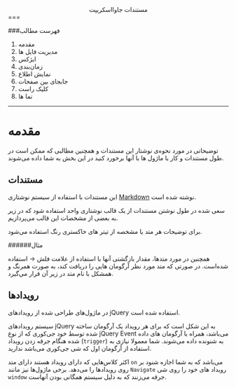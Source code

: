 <center>مستندات جاوااسکریپت</center>
===

###فهرست مطالب

1. مقدمه
2. مدیریت فایل ها
3. ایژکس
4. زمان‌بندی
4. نمایش اطلاع
4. جابجای بین صفحات
5. کلیک راست
6. نما ها


---
مقدمه
===

توضیحاتی در مورد نحوه‌ی نوشتار این مستندات و همچنین مطالبی که ممکن است در طول مستندات و کار با ماژول ها با آنها برخورد کنید در این بخش به شما داده می‌شوند.

مستندات
---
این مستندات با استفاده از سیستم نوشتاری [Markdown](https://en.wikipedia.org/wiki/Markdown) نوشته شده است.

سعی شده در طول نوشتن مستندات از یک قالب نوشتاری واحد استفاده شود که در زیر به بعضی از مشخصات این قالب می‌پردازیم.

برای توضیحات هر متد یا مشخصه از تیتر های خاکستری رنگ استفاده می‌شود.

######مثال

همچنین در مورد متد‌ها، مقدار بازگشتی آنها با استفاده از علامت فلش → استفاده شده‌است.
در صورتی که متد مورد نظر آرگومان هایی را دریافت کند، به صورت همرنگ و همشکل با نام متد در زیر آن قرار می‌گیرد.

رویداد‌ها
---
در ماژول‌های طراحی شده از رویداد‌های jQuery استفاده شده است. 

سیستم رویداد‌های jQuery به این شکل است که برای هر رویداد یک آرگومان ساخته شده توسط خود جی‌کوری که از نوع jQuery Event می‌باشد، همراه با آرگومان های داده شده هنگام جرقه زدن رویداد (`trigger`) به شنونده داده می‌شوند. شما معمولا نیازی به استفاده از آرگومان اول که شی جی‌کوری می‌باشد ندارید.

اکثر  کلاس‌هایی که دارای رویداد هستند دارای متد `on` می‌باشد که به شما اجازه شنود بر روی رویداد‌ها را می‌دهد. برخی ماژول‌ها نیز مانند `Navigate` رویداد های خود را روی شی `window` جرقه می‌زنند که به دلیل سیستم همگانی بودن آنهاست.
